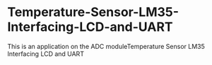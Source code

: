 # Temperature-Sensor-LM35-Interfacing-LCD-and-UART
This is an application on the ADC moduleTemperature Sensor LM35 Interfacing LCD and UART 
